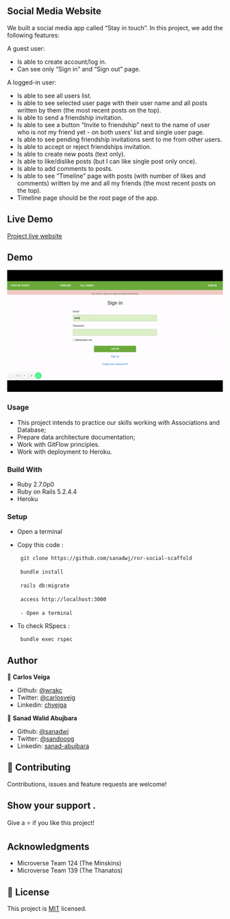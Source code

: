 ##  Social Media Website

We built a social media app called “Stay in touch”. In this project, we add the following features:

A guest user:

* Is able to create account/log in.
* Can see only “Sign in” and “Sign out” page.

A logged-in user:

* Is able to see all users list.
* Is able to see selected user page with their user name and all posts written by them (the most recent posts on the top).
* Is able to send a friendship invitation.
* Is able to see a button “Invite to friendship” next to the name of user who is not my friend yet - on both users’ list and single user page.
* Is able to see pending friendship invitations sent to me from other users.
* Is able to accept or reject friendships invitation.
* Is able to create new posts (text only).
* Is able to like/dislike posts (but I can like single post only once).
* Is able to add comments to posts.
* Is able to see “Timeline” page with posts (with number of likes and comments) written by me and all my friends (the most recent posts on the top).
* Timeline page should be the root page of the app.

## Live Demo

[Project live website](https://arcane-beyond-26196.herokuapp.com/users/sign_in)


## Demo

![gif of the project](app/assets/images/stayintouch.gif)


### Usage

* This project intends to practice our skills working with Associations and Database;
* Prepare data architecture documentation;
* Work with GitFlow principles. 
* Work with deployment to Heroku.

### Build With

- Ruby 2.7.0p0
- Ruby on Rails 5.2.4.4
- Heroku

### Setup
 - Open a terminal
 - Copy this code : 
 
        
        git clone https://github.com/sanadwj/ror-social-scaffold

        bundle install
       
        rails db:migrate

        access http://localhost:3000

        - Open a terminal
 
 - To check RSpecs : 
 
        bundle exec rspec

        
## Author

👤 **Carlos Veiga**

- Github: [@wrakc](https://github.com/wrakc)
- Twitter: [@carlosveig](https://twitter.com/carlosveig)
- Linkedin: [chveiga](https://linkedin.com/chveiga)

👤 **Sanad Walid Abujbara**

- Github: [@sanadwj](https://github.com/githubhandle)
- Twitter: [@sandooog](https://twitter.com/sandooog)
- Linkedin: [sanad-abujbara](https://linkedin.com/in/sanad-abujbara)

## 🤝 Contributing

Contributions, issues and feature requests are welcome!

## Show your support .

Give a ⭐️ if you like this project!

## Acknowledgments

- Microverse Team 124 (The Minskins)
- Microverse Team 139 (The Thanatos)

## 📝 License

This project is [MIT](LICENSE) licensed.
